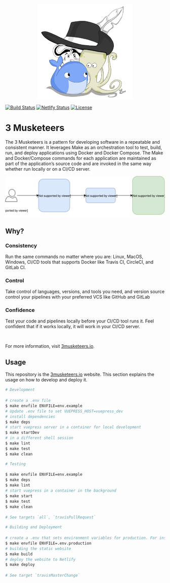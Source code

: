 <p align="center"><img src="docs/.vuepress/public/img/hero.jpg" width="300"></p>

[![Build Status][linkTravisCIProjectBadge]][linkTravisCIProject]
[![Netlify Status][linkNetlifyProjectBadge]][linkNetlifyProject]
[![License](https://img.shields.io/dub/l/vibe-d.svg)][linkLicense]

# 3 Musketeers

The 3 Musketeers is a pattern for developing software in a repeatable and consistent manner. It leverages Make as an orchestration tool to test, build, run, and deploy applications using Docker and Docker Compose. The Make and Docker/Compose commands for each application are maintained as part of the application’s source code and are invoked in the same way whether run locally or on a CI/CD server.

![pattern-overview][linkPatternOverview]

## Why?

### Consistency

Run the same commands no matter where you are: Linux, MacOS, Windows, CI/CD tools that supports Docker like Travis CI, CircleCI, and GitLab CI.

### Control

Take control of languages, versions, and tools you need, and version source control your pipelines with your preferred VCS like GitHub and GitLab

### Confidence

Test your code and pipelines locally before your CI/CD tool runs it. Feel confident that if it works locally, it will work in your CI/CD server.

<br>

For more information, visit [3musketeers.io][link3Musketeers].

## Usage

This repository is the [3musketeers.io][link3Musketeers] website. This section explains the usage on how to develop and deploy it.

```bash
# Development

# create a .env file
$ make envfile ENVFILE=env.example
# Update .env file to set VUEPRESS_HOST=vuepress_dev
# install dependencies
$ make deps
# start vuepress server in a container for local development
$ make startDev
# in a different shell session
$ make lint
$ make test
$ make clean
```

```bash
# Testing

$ make envfile ENVFILE=env.example
$ make deps
$ make lint
# start vuepress in a container in the background
$ make start
$ make test
$ make clean

# See targets `all`, `travisPullRequest`
```

```bash
# Building and Deployment

# create a .env that sets environment variables for production. For instance
$ make envfile ENVFILE=.env.production
# building the static website
$ make build
# deploy the website to Netlify
$ make deploy

# See target `travisMasterChange`
```


[linkPatternOverview]: ./docs/about/assets/diagrams-overview.svg
[linkLicense]: LICENSE

[link3Musketeers]: https://3musketeers.io
[linkTravisCIProjectBadge]: https://travis-ci.org/flemay/3musketeers.svg?branch=master
[linkTravisCIProject]: https://travis-ci.org/flemay/3musketeers
[linkNetlifyProjectBadge]: https://api.netlify.com/api/v1/badges/f1862de7-2548-42c8-84e2-fb7dfae6bff8/deploy-status
[linkNetlifyProject]: https://app.netlify.com/sites/wizardly-khorana-16f9c6/deploys
